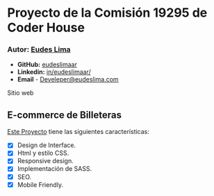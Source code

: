 # Proyecto de la Comisión **19295** de Coder House

### Autor: [Eudes Lima](https://www.eudeslima.com)

- **GitHub:**   [eudeslimaar](https://github.com/eudeslimaar)
- **Linkedin:** [in/eudeslimaar/](https://www.linkedin.com/in/eudeslimaar/)
- **Email**     - Develeper@eudeslima.com

Sitio web

## E-commerce de Billeteras 

[Este Proyecto](https://github.com/eudeslimaar/Azure-cueros-shop) tiene las siguientes características:

  - [x] Design de Interface.
  - [x] Html y estilo CSS.
  - [x] Responsive design.
  - [x] Implementación de SASS.
  - [x] SEO.
  - [X] Mobile Friendly.
